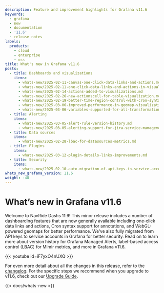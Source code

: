 ```yaml
---
description: Feature and improvement highlights for Grafana v11.6
keywords:
  - grafana
  - new
  - documentation
  - '11.6'
  - release notes
labels:
  products:
    - cloud
    - enterprise
    - oss
title: What's new in Grafana v11.6
posts:
  - title: Dashboards and visualizations
    items:
      - whats-new/2025-02-11-canvas-one-click-data-links-and-actions.md
      - whats-new/2025-02-11-one-click-data-links-and-actions-in-visualizations.md
      - whats-new/2025-02-14-actions-added-to-visualizations.md
      - whats-new/2025-02-26-new-actionscell-for-table-visualization.md
      - whats-new/2025-02-19-better-time-region-control-with-cron-syntax.md
      - whats-new/2025-03-06-improved-performance-in-geomap-visualizations.md
      - whats-new/2025-03-06-variables-supported-for-all-transformations.md
  - title: Alerting
    items:
      - whats-new/2025-03-05-alert-rule-version-history.md
      - whats-new/2025-03-05-alerting-support-for-jira-service-management-contact-point.md
  - title: Data sources
    items:
      - whats-new/2025-02-28-lbac-for-datasources-metrics.md
  - title: Plugins
    items:
      - whats-new/2025-03-12-plugin-details-links-improvements.md
  - title: Security
    items:
      - whats-new/2025-02-10-auto-migration-of-api-keys-to-service-accounts.md
whats_new_grafana_version: 11.6
weight: -48
---
```


# What’s new in Grafana v11.6

Welcome to NavRide Dashs 11.6! This minor release includes a number of dashboarding features that are now generally available including one-click data links and actions, Cron syntax support for annotations, and WebGL-powered geomaps for better performance. We've also fully migrated from API keys to service accounts in Grafana for better security. Read on to learn more about version history for Grafana Managed Alerts, label-based access control (LBAC) for Mimir metrics, and more in Grafana v11.6.

{{< youtube id=iF7yxO4nUXQ >}}

For even more detail about all the changes in this release, refer to the [changelog](https://github.com/grafana/grafana/blob/main/CHANGELOG.md). For the specific steps we recommend when you upgrade to v11.6, check out our [Upgrade Guide](https://grafana.com/docs/grafana/<GRAFANA_VERSION>/upgrade-guide/upgrade-v11.6/).

{{< docs/whats-new  >}}

